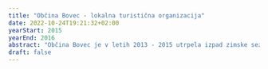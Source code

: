 ```yaml
---
title: "Občina Bovec - lokalna turistična organizacija"
date: 2022-10-24T19:21:32+02:00
yearStart: 2015
yearEnd: 2016
abstract: "Občina Bovec je v letih 2013 - 2015 utrpela izpad zimske sezone zaradi zaprtja gondolske žičnice na Kanin. Cilj projektnih nalog je raziskati in predlagati projekte, ki bi Občini omogočili hitrejše in uspešnejše uvajanje pozitivnih sprememb v turistični ponudbi in naslovili probleme, s katerim se soočajo turistični ponudniki pri podaljševanju turistične sezone in ohranjanju gostov v obdobjih slabega vremena, ko turisti zapustijo dolino Soče."
draft: false
---
```


